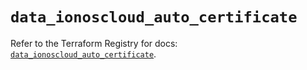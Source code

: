 # `data_ionoscloud_auto_certificate`

Refer to the Terraform Registry for docs: [`data_ionoscloud_auto_certificate`](https://registry.terraform.io/providers/ionos-cloud/ionoscloud/6.7.12/docs/data-sources/auto_certificate).
